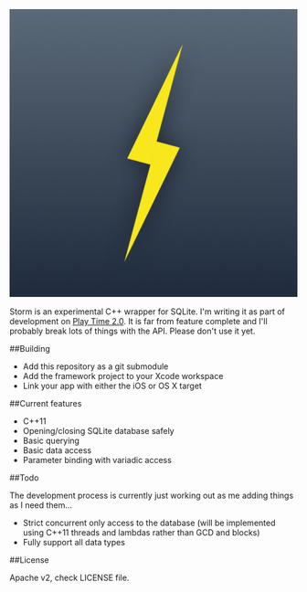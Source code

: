 ![Storm](Storm.png)

Storm is an experimental C++ wrapper for SQLite. I'm writing it as part of development on [Play Time 2.0](http://programmingthomas.com/play-time/). It is far from feature complete and I'll probably break lots of things with the API. Please don't use it yet.

##Building

* Add this repository as a git submodule
* Add the framework project to your Xcode workspace
* Link your app with either the iOS or OS X target

##Current features

* C++11
* Opening/closing SQLite database safely
* Basic querying
* Basic data access
* Parameter binding with variadic access

##Todo

The development process is currently just working out as me adding things as I need them...

* Strict concurrent only access to the database (will be implemented using C++11 threads and lambdas rather than GCD and blocks)
* Fully support all data types

##License

Apache v2, check LICENSE file.